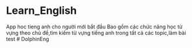 # Learn_English
App hoc tieng anh cho người mới bắt đầu
Bao gồm các chức năng học từ vựng theo chủ đề,tìm kiếm từ vựng tiếng anh trong tất cả các topic,làm bài test
#   D o l p h i n E n g  
 